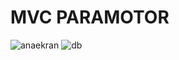 # MVC PARAMOTOR
![anaekran](https://github.com/beyyzanuryilmaz/mvc_paramotorV2/assets/120269114/c1b0d760-a084-4aba-909b-3e2c836f838a)
![db](https://github.com/beyyzanuryilmaz/mvc_paramotorV2/assets/120269114/d0ea7f90-daa2-4bc8-b60f-f2ec5e307e44)
